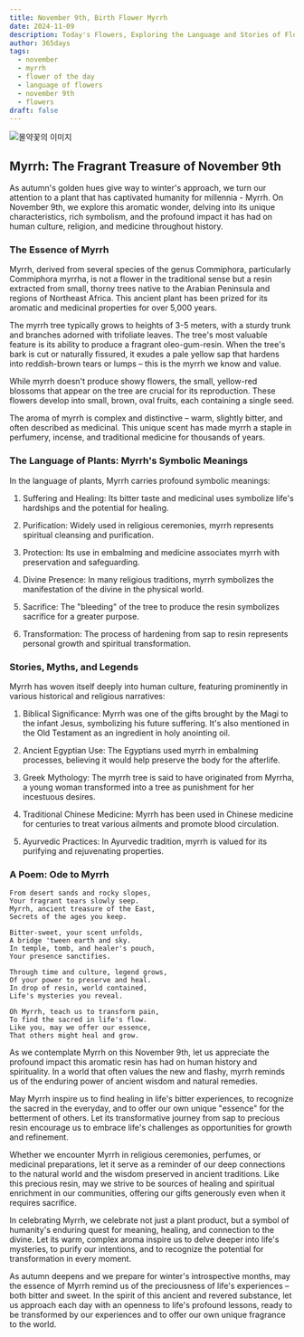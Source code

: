 ```yaml
---
title: November 9th, Birth Flower Myrrh
date: 2024-11-09
description: Today's Flowers, Exploring the Language and Stories of Flowers Myrrh
author: 365days
tags:
  - november
  - myrrh
  - flower of the day
  - language of flowers
  - november 9th
  - flowers
draft: false
---
```



![몰약꽃의 이미지](https://cdn.pixabay.com/photo/2018/02/26/17/48/nature-3183605_1280.jpg#center)

## Myrrh: The Fragrant Treasure of November 9th

As autumn's golden hues give way to winter's approach, we turn our attention to a plant that has captivated humanity for millennia - Myrrh. On November 9th, we explore this aromatic wonder, delving into its unique characteristics, rich symbolism, and the profound impact it has had on human culture, religion, and medicine throughout history.

### The Essence of Myrrh

Myrrh, derived from several species of the genus Commiphora, particularly Commiphora myrrha, is not a flower in the traditional sense but a resin extracted from small, thorny trees native to the Arabian Peninsula and regions of Northeast Africa. This ancient plant has been prized for its aromatic and medicinal properties for over 5,000 years.

The myrrh tree typically grows to heights of 3-5 meters, with a sturdy trunk and branches adorned with trifoliate leaves. The tree's most valuable feature is its ability to produce a fragrant oleo-gum-resin. When the tree's bark is cut or naturally fissured, it exudes a pale yellow sap that hardens into reddish-brown tears or lumps – this is the myrrh we know and value.

While myrrh doesn't produce showy flowers, the small, yellow-red blossoms that appear on the tree are crucial for its reproduction. These flowers develop into small, brown, oval fruits, each containing a single seed.

The aroma of myrrh is complex and distinctive – warm, slightly bitter, and often described as medicinal. This unique scent has made myrrh a staple in perfumery, incense, and traditional medicine for thousands of years.

### The Language of Plants: Myrrh's Symbolic Meanings

In the language of plants, Myrrh carries profound symbolic meanings:

1. Suffering and Healing: Its bitter taste and medicinal uses symbolize life's hardships and the potential for healing.

2. Purification: Widely used in religious ceremonies, myrrh represents spiritual cleansing and purification.

3. Protection: Its use in embalming and medicine associates myrrh with preservation and safeguarding.

4. Divine Presence: In many religious traditions, myrrh symbolizes the manifestation of the divine in the physical world.

5. Sacrifice: The "bleeding" of the tree to produce the resin symbolizes sacrifice for a greater purpose.

6. Transformation: The process of hardening from sap to resin represents personal growth and spiritual transformation.

### Stories, Myths, and Legends

Myrrh has woven itself deeply into human culture, featuring prominently in various historical and religious narratives:

1. Biblical Significance: Myrrh was one of the gifts brought by the Magi to the infant Jesus, symbolizing his future suffering. It's also mentioned in the Old Testament as an ingredient in holy anointing oil.

2. Ancient Egyptian Use: The Egyptians used myrrh in embalming processes, believing it would help preserve the body for the afterlife.

3. Greek Mythology: The myrrh tree is said to have originated from Myrrha, a young woman transformed into a tree as punishment for her incestuous desires.

4. Traditional Chinese Medicine: Myrrh has been used in Chinese medicine for centuries to treat various ailments and promote blood circulation.

5. Ayurvedic Practices: In Ayurvedic tradition, myrrh is valued for its purifying and rejuvenating properties.

### A Poem: Ode to Myrrh

	From desert sands and rocky slopes,
	Your fragrant tears slowly seep.
	Myrrh, ancient treasure of the East,
	Secrets of the ages you keep.
	
	Bitter-sweet, your scent unfolds,
	A bridge 'tween earth and sky.
	In temple, tomb, and healer's pouch,
	Your presence sanctifies.
	
	Through time and culture, legend grows,
	Of your power to preserve and heal.
	In drop of resin, world contained,
	Life's mysteries you reveal.
	
	Oh Myrrh, teach us to transform pain,
	To find the sacred in life's flow.
	Like you, may we offer our essence,
	That others might heal and grow.

As we contemplate Myrrh on this November 9th, let us appreciate the profound impact this aromatic resin has had on human history and spirituality. In a world that often values the new and flashy, myrrh reminds us of the enduring power of ancient wisdom and natural remedies.

May Myrrh inspire us to find healing in life's bitter experiences, to recognize the sacred in the everyday, and to offer our own unique "essence" for the betterment of others. Let its transformative journey from sap to precious resin encourage us to embrace life's challenges as opportunities for growth and refinement.

Whether we encounter Myrrh in religious ceremonies, perfumes, or medicinal preparations, let it serve as a reminder of our deep connections to the natural world and the wisdom preserved in ancient traditions. Like this precious resin, may we strive to be sources of healing and spiritual enrichment in our communities, offering our gifts generously even when it requires sacrifice.

In celebrating Myrrh, we celebrate not just a plant product, but a symbol of humanity's enduring quest for meaning, healing, and connection to the divine. Let its warm, complex aroma inspire us to delve deeper into life's mysteries, to purify our intentions, and to recognize the potential for transformation in every moment.

As autumn deepens and we prepare for winter's introspective months, may the essence of Myrrh remind us of the preciousness of life's experiences – both bitter and sweet. In the spirit of this ancient and revered substance, let us approach each day with an openness to life's profound lessons, ready to be transformed by our experiences and to offer our own unique fragrance to the world.